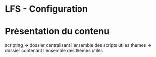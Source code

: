 # LFS - Configuration 

# Présentation du contenu 

scripting -> dossier centralisant l'ensemble des scripts utiles
themes -> dossier contenant l'ensemble des thèmes utiles
